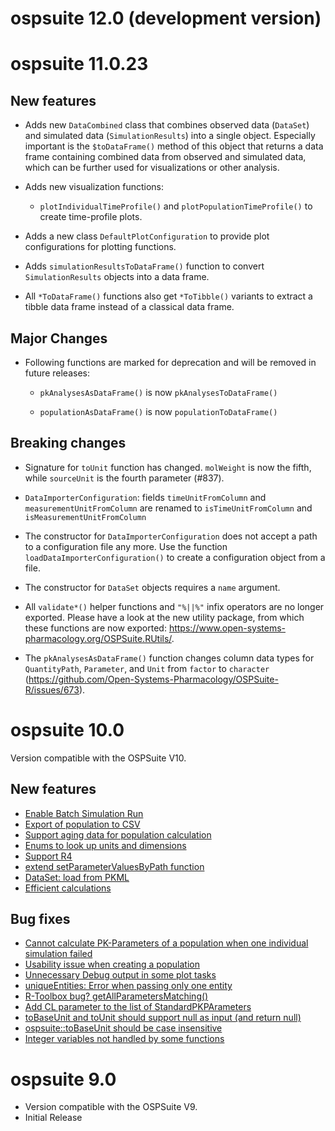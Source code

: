 # ospsuite 12.0 (development version)

# ospsuite 11.0.23

## New features

* Adds new `DataCombined` class that combines observed data (`DataSet`) and
  simulated data (`SimulationResults`) into a single object. Especially
  important is the `$toDataFrame()` method of this object that returns a data
  frame containing combined data from observed and simulated data, which can be
  further used for visualizations or other analysis.

* Adds new visualization functions:

    - `plotIndividualTimeProfile()` and `plotPopulationTimeProfile()` to create 
      time-profile plots.

* Adds a new class `DefaultPlotConfiguration` to provide plot configurations for 
  plotting functions.

* Adds `simulationResultsToDataFrame()` function to convert `SimulationResults`
  objects into a data frame.

* All `*ToDataFrame()` functions also get `*ToTibble()` variants to extract a
  tibble data frame instead of a classical data frame.

## Major Changes

* Following functions are marked for deprecation and will be removed in future
  releases:

    - `pkAnalysesAsDataFrame()` is now `pkAnalysesToDataFrame()`

    - `populationAsDataFrame()` is now `populationToDataFrame()`

## Breaking changes

* Signature for `toUnit` function has changed. `molWeight` is now the fifth,
  while `sourceUnit` is the fourth parameter (#837).

* `DataImporterConfiguration`: fields `timeUnitFromColumn` and
  `measurementUnitFromColumn` are renamed to `isTimeUnitFromColumn` and
  `isMeasurementUnitFromColumn`

* The constructor for `DataImporterConfiguration` does not accept a path to a
  configuration file any more. Use the function
  `loadDataImporterConfiguration()` to create a configuration object from a
  file.

* The constructor for `DataSet` objects requires a `name` argument.

* All `validate*()` helper functions and `"%||%"` infix operators are no longer
  exported. Please have a look at the new utility package, from which these
  functions are now exported:
  <https://www.open-systems-pharmacology.org/OSPSuite.RUtils/>.

* The `pkAnalysesAsDataFrame()` function changes column data types for
  `QuantityPath`, `Parameter`, and `Unit` from `factor` to `character`
  (https://github.com/Open-Systems-Pharmacology/OSPSuite-R/issues/673).

# ospsuite 10.0

Version compatible with the OSPSuite V10.

## New features

* [Enable Batch Simulation Run](https://github.com/Open-Systems-Pharmacology/OSPSuite-R/issues/444)
* [Export of population to CSV](https://github.com/Open-Systems-Pharmacology/OSPSuite-R/issues/423)
* [Support aging data for population calculation](https://github.com/Open-Systems-Pharmacology/OSPSuite-R/issues/295)
* [Enums to look up units and dimensions](https://github.com/Open-Systems-Pharmacology/OSPSuite-R/issues/478)
* [Support R4](https://github.com/Open-Systems-Pharmacology/OSPSuite-R/issues/531)
* [extend setParameterValuesByPath function](https://github.com/Open-Systems-Pharmacology/OSPSuite-R/issues/541)
* [DataSet: load from PKML](https://github.com/Open-Systems-Pharmacology/OSPSuite-R/issues/575)
* [Efficient calculations](https://www.open-systems-pharmacology.org/OSPSuite-R/articles/efficient-calculations.html)


## Bug fixes

* [Cannot calculate PK-Parameters of a population when one individual simulation failed](https://github.com/Open-Systems-Pharmacology/OSPSuite-R/issues/436)
* [Usability issue when creating a population](https://github.com/Open-Systems-Pharmacology/OSPSuite-R/issues/473)
* [Unnecessary Debug output in some plot tasks](https://github.com/Open-Systems-Pharmacology/OSPSuite-R/issues/503)
* [uniqueEntities: Error when passing only one entity](https://github.com/Open-Systems-Pharmacology/OSPSuite-R/issues/515)
* [R-Toolbox bug? getAllParametersMatching()](https://github.com/Open-Systems-Pharmacology/OSPSuite-R/issues/428)
* [Add CL parameter to the list of StandardPKPArameters](https://github.com/Open-Systems-Pharmacology/OSPSuite-R/issues/582)
* [toBaseUnit and toUnit should support null as input (and return null)](https://github.com/Open-Systems-Pharmacology/OSPSuite-R/issues/583)
* [ospsuite::toBaseUnit should be case insensitive](https://github.com/Open-Systems-Pharmacology/OSPSuite-R/issues/614)
* [Integer variables not handled by some functions](https://github.com/Open-Systems-Pharmacology/OSPSuite-R/issues/553)


# ospsuite 9.0

* Version compatible with the OSPSuite V9.
* Initial Release
